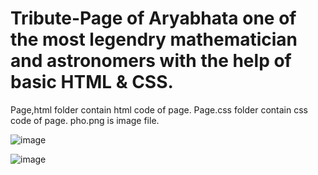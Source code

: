 # Tribute-Page of Aryabhata one of the most legendry mathematician and astronomers with the help of basic HTML & CSS.

Page,html folder contain html code of page.
Page.css folder contain css code of page.
pho.png is image file.

![image](https://github.com/MrSingh0/Tribute-Page/assets/136845755/8529654f-7652-461d-a686-c1fd280b847b)

![image](https://github.com/MrSingh0/Tribute-Page/assets/136845755/178f6e7e-f09b-4247-bd54-b1378b8c6a9d)
